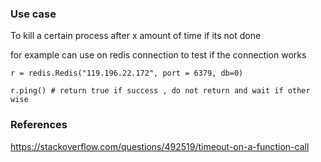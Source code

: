 ### Use case

To kill a certain process after x amount of time if its not done

for example can use on redis connection to test if the connection works

```
r = redis.Redis("119.196.22.172", port = 6379, db=0)

r.ping() # return true if success , do not return and wait if other wise

```

### References

https://stackoverflow.com/questions/492519/timeout-on-a-function-call
